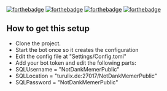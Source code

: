 [![forthebadge](https://forthebadge.com/images/badges/compatibility-club-penguin.svg)](https://forthebadge.com)
[![forthebadge](https://forthebadge.com/images/badges/kinda-sfw.svg)](https://forthebadge.com)
[![forthebadge](https://forthebadge.com/images/badges/60-percent-of-the-time-works-every-time.svg)](https://forthebadge.com)
[![forthebadge](https://forthebadge.com/images/badges/fuck-it-ship-it.svg)](https://forthebadge.com)

## How to get this setup
- Clone the project.
- Start the bot once so it creates the configuration
- Edit the config file at "Settings/Config.toml"
- Add your bot token and edit the following parts:
- SQLUsername = "NotDankMemerPublic"
- SQLLocation = "turulix.de:27017/NotDankMemerPublic"
- SQLPassword = "NotDankMemerPublic"
